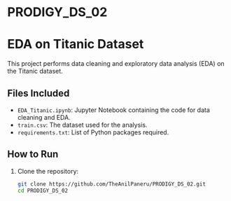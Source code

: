 # PRODIGY_DS_02
# EDA on Titanic Dataset

This project performs data cleaning and exploratory data analysis (EDA) on the Titanic dataset.

## Files Included

- `EDA_Titanic.ipynb`: Jupyter Notebook containing the code for data cleaning and EDA.
- `train.csv`: The dataset used for the analysis.
- `requirements.txt`: List of Python packages required.

## How to Run

1. Clone the repository:
   ```bash
   git clone https://github.com/TheAnilPaneru/PRODIGY_DS_02.git
   cd PRODIGY_DS_02
